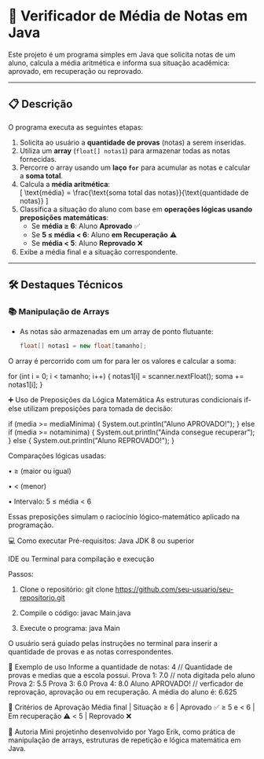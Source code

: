 # 📝 Verificador de Média de Notas em Java

Este projeto é um programa simples em Java que solicita notas de um aluno, calcula a média aritmética e informa sua situação acadêmica: aprovado, em recuperação ou reprovado.

---

## 📋 Descrição

O programa executa as seguintes etapas:
1. Solicita ao usuário a **quantidade de provas** (notas) a serem inseridas.
2. Utiliza um **array** (`float[] notas1`) para armazenar todas as notas fornecidas.
3. Percorre o array usando um **laço `for`** para acumular as notas e calcular a **soma total**.
4. Calcula a **média aritmética**:  
   \[
   \text{média} = \frac{\text{soma total das notas}}{\text{quantidade de notas}}
   \]
5. Classifica a situação do aluno com base em **operações lógicas usando preposições matemáticas**:
   - Se **média ≥ 6**: Aluno **Aprovado** ✅
   - Se **5 ≤ média < 6**: Aluno **em Recuperação** ⚠️
   - Se **média < 5**: Aluno **Reprovado** ❌
6. Exibe a média final e a situação correspondente.

---

## 🛠 Destaques Técnicos

### 📚 Manipulação de Arrays
- As notas são armazenadas em um array de ponto flutuante:
  ```java
  float[] notas1 = new float[tamanho];

O array é percorrido com um for para ler os valores e calcular a soma:

for (int i = 0; i < tamanho; i++) {
    notas1[i] = scanner.nextFloat();
    soma += notas1[i];
}

➕ Uso de Preposições da Lógica Matemática
As estruturas condicionais if-else utilizam preposições para tomada de decisão:

if (media >= mediaMinima) {
    System.out.println("Aluno APROVADO!");
} else if (media >= notaminima) {
    System.out.println("Ainda consegue recuperar");
} else {
    System.out.println("Aluno REPROVADO!");
}


Comparações lógicas usadas:

• ≥ (maior ou igual)

• < (menor)

• Intervalo: 5 ≤ média < 6

Essas preposições simulam o raciocínio lógico-matemático aplicado na programação.

💻 Como executar
Pré-requisitos:
Java JDK 8 ou superior

IDE ou Terminal para compilação e execução

Passos:
1. Clone o repositório:
   git clone https://github.com/seu-usuario/seu-repositorio.git
   
2. Compile o código:
   javac Main.java

3. Execute o programa:
   java Main

O usuário será guiado pelas instruções no terminal para inserir a quantidade de provas e as notas correspondentes.

📎 Exemplo de uso
Informe a quantidade de notas:
4 // Quantidade de provas e medias que a escola possui.
Prova 1: 7.0 // nota digitada pelo aluno
Prova 2: 5.5
Prova 3: 6.0
Prova 4: 8.0
Aluno APROVADO! // verficador de reprovação, aprovação ou em recuperação.
A média do aluno é: 6.625

🎯 Critérios de Aprovação
Média final | Situação
≥ 6 | Aprovado ✅
≥ 5 e < 6 | Em recuperação ⚠️
< 5 | Reprovado ❌

🙋 Autoria
Mini projetinho desenvolvido por Yago Erik, como prática de manipulação de arrays, estruturas de repetição e lógica matemática em Java.
